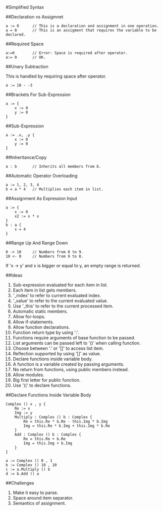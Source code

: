 #Simplified Syntax

##Declaration vs Assigmnet

    a := 0      // This is a declaration and assignment in one operation.
    a = 0       // This is an assigment that requires the variable to be declared.

##Required Space

    a:=0        // Error: Space is required after operator.
    a:= 0       // OK.
    
##Unary Subtraction

This is handled by requiring space after operator.

    a := 10 - -3
    
##Brackets For Sub-Expression

    a := {
        x := 0
        y := 0
    }
    
##Sub-Expression

    a := .x, .y {
        x := 0
        y := 0
    }
    
##Inheritance/Copy

    a : b       // Inherits all members from b.
    
##Automatic Operator Overloading

    a := 1, 2, 3, 4
    b = a * 4   // Multiplies each item in list.

##Assignment As Expression Input

    a := {
        x := 0
        x2 := x * x
    }
    b : a {
        x = 4
    }

##Range Up And Range Down

    0 -> 10     // Numbers from 0 to 9.
    10 <- 0     // Numbers from 9 to 0.

If 'x -> y' and x is bigger or equal to y, an empty range is returned.

##Ideas

1. Sub-expression evaluated for each item in list.
2. Each item in list gets members.
2. '_index' to refer to current evaluated index.
3. '_value' to refer to the current evaluated value.
4. Use '_this' to refer to the current processed item.
5. Automatic static members.
4. Allow for-loops.
7. Allow if-statements.
8. Allow function declarations.
9. Function return type by using ':'.
10. Functions require arguments of base function to be passed.
11. List arguments can be passed left to '()' when calling function.
12. Choose between '.' or '[]' to access list item.
12. Reflection supported by using '[]' as value.
11. Declare functions inside variable body.
10. A function is a variable created by passing arguments.
11. No return from functions, using public members instead.
9. Allow modules.
10. Big first letter for public function.
11. Use ')(' to declare functions.

##Declare Functions Inside Variable Body

    Complex () x , y {
        Re := x
    	Img := y
    	Multiply : Complex () b : Complex {
    		Re = this.Re * b.Re - this.Img * b.Img
    		Img = this.Re * b.Img + this.Img * b.Re
    	}
    	Add : Complex () b : Complex {
    		Re = this.Re + b.Re
    		Img = this.Img + b.Img
    	}
    }
    
    a := Complex () 0 , 1
    b := Complex () 10 , 10
    c := a.Multiply () b
    d := b.Add () a

##Challenges

1. Make it easy to parse.
2. Space around item separator.
3. Semantics of assignment.
